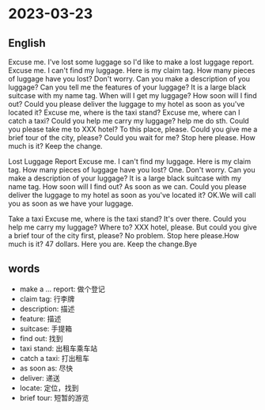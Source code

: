 # 2023-03-23

## English
Excuse me. I've lost some luggage so I'd like to make a lost luggage report.
Excuse me. I can't find my luggage. Here is my claim tag.
How many pieces of luggage have you lost?
Don't worry. Can you make a description of you luggage?
Can you tell me the features of your luggage?
It is a large black suitcase with my name tag.
When will I get my luggage?
How soon will I find out?
Could you please deliver the luggage to my hotel as soon as you've located it?
Excuse me, where is the taxi stand?
Excuse me, where can I catch a taxi?
Could you help me carry my luggage?
help me do sth.
Could you please take me to XXX hotel?
To this place, please.
Could you give me a brief tour of the city, please?
Could you wait for me?
Stop here please.
How much is it?
Keep the change.

Lost Luggage Report
Excuse me. I can't find my luggage. Here is my claim tag.
How many pieces of luggage have you lost?
One.
Don't worry. Can you make a description of your luggage?
It is a large black suitcase with my name tag. How soon will I find out?
As soon as we can.
Could you please deliver the luggage to my hotel as soon as you've located it?
OK.We will call you as soon as we have your luggage.

Take a taxi
Excuse me, where is the taxi stand?
It's over there.
Could you help me carry my luggage?
Where to?
XXX hotel, please. But could you give a brief tour of the city first, please?
No problem.
Stop here please.How much is it?
47 dollars.
Here you are. Keep the change.Bye





## words
* make a ... report: 做个登记
* claim tag: 行李牌
* description: 描述
* feature: 描述
* suitcase: 手提箱
* find out: 找到
* taxi stand: 出租车乘车站
* catch a taxi: 打出租车
* as soon as: 尽快
* deliver: 递送
* locate: 定位，找到
* brief tour: 短暂的游览
